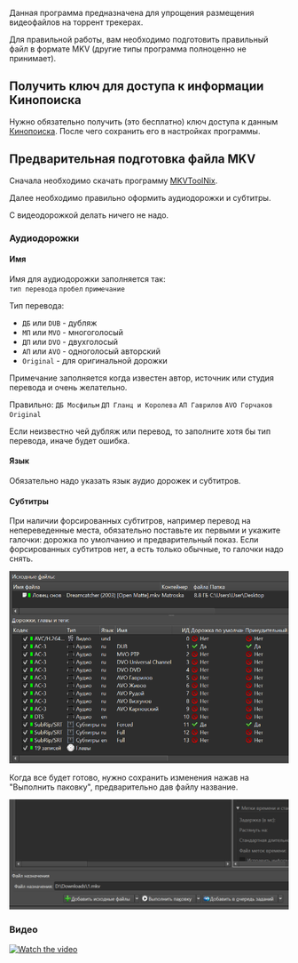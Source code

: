 Данная программа предназначена для упрощения размещения видеофайлов
на торрент трекерах.

Для правильной работы, вам необходимо подготовить правильный файл в формате MKV 
(другие типы программа полноценно не принимает).

## Получить ключ для доступа к информации Кинопоиска

Нужно обязательно получить (это бесплатно) ключ доступа к данным [Кинопоиска](https://kinopoiskapiunofficial.tech/signup).
После чего сохранить его в настройках программы.

## Предварительная подготовка файла MKV

Сначала необходимо скачать программу
[MKVToolNix](https://mkvtoolnix.download/downloads.html#windows).

Далее необходимо правильно оформить аудиодорожки и субтитры.

С видеодорожкой делать ничего не надо.

### Аудиодорожки

#### Имя

Имя для аудиодорожки заполняется так:<br>
`тип перевода` `пробел` `примечание`

Тип перевода:
* `ДБ` или `DUB` - дубляж
* `МП` или `MVO` - многоголосый
* `ДП` или `DVO` - двухголосый
* `АП` или `AVO` - одноголосый авторский
* `Original` - для оригинальной дорожки

Примечание заполняется когда известен автор, источник или студия
перевода и очень желательно.

Правильно:
`ДБ Мосфильм`
`ДП Гланц и Королева`
`АП Гаврилов`
`AVO Горчаков`
`Original`

Если неизвестно чей дубляж или перевод, то заполните хотя бы тип перевода,
иначе будет ошибка.


#### Язык

Обязательно надо указать язык аудио дорожек и субтитров.

#### Субтитры

При наличии форсированных субтитров, например перевод на непереведенные места,
обязательно поставьте их первыми
и укажите галочки: дорожка по умолчанию и предварительный показ.
Если форсированных субтитров нет, а есть только обычные, то галочки надо снять.

![](pic/help_mkv_1.png)

Когда все будет готово, нужно сохранить изменения нажав на "Выполнить паковку", 
предварительно дав файлу название.

![](pic/mkv_save.png)

### Видео
[![Watch the video](https://raw.githubusercontent.com/yourusername/yourrepository/main/assets/thumbnail.jpg)](https://github.com/atitoff/torrent_creator/blob/master/docs/pic/bandicam%202025-01-29%2021-13-32-703.mp4)



